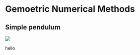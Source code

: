 # Gemoetric Numerical Methods

## Simple pendulum

![](Baisc_Implementations/Mathematical_Pendulum.png)

hello

